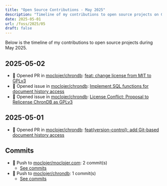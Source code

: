 ```yaml
---
title: "Open Source Contributions - May 2025"
description: "Timeline of my contributions to open source projects on GitHub during May 2025."
date: 2025-05-01
url: /foss/2025/05
draft: false
---
```


Below is the timeline of my contributions to open source projects during May 2025.

## 2025-05-02

- 🔀 Opened PR in [moclojer/chrondb](https://github.com/moclojer/chrondb): [feat: change license from MIT to GPLv3](https://github.com/moclojer/chrondb/pull/29)
- 🐛 Opened issue in [moclojer/chrondb](https://github.com/moclojer/chrondb): [Implement SQL functions for document history access](https://github.com/moclojer/chrondb/issues/30)
- 🐛 Opened issue in [moclojer/chrondb](https://github.com/moclojer/chrondb): [License Conflict: Proposal to Relicense ChronDB as GPLv3](https://github.com/moclojer/chrondb/issues/28)

## 2025-05-01

- 🔀 Opened PR in [moclojer/chrondb](https://github.com/moclojer/chrondb): [feat(version-control): add Git-based document history access](https://github.com/moclojer/chrondb/pull/27)

## Commits

- 🔨 Push to [moclojer/moclojer.com](https://github.com/moclojer/moclojer.com): 2 commit(s)
  - [See commits](https://github.com/moclojer/moclojer.com/commits?author=avelino&since=2025-05-01T00:00:00Z&until=2025-05-31T23:59:59Z)
- 🔨 Push to [moclojer/chrondb](https://github.com/moclojer/chrondb): 1 commit(s)
  - [See commits](https://github.com/moclojer/chrondb/commits?author=avelino&since=2025-05-01T00:00:00Z&until=2025-05-31T23:59:59Z)

